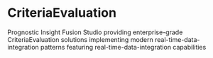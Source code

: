# CriteriaEvaluation
Prognostic Insight Fusion Studio providing enterprise-grade CriteriaEvaluation solutions implementing modern real-time-data-integration patterns featuring real-time-data-integration capabilities
